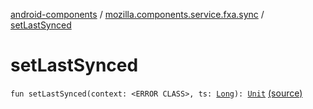 [android-components](../index.md) / [mozilla.components.service.fxa.sync](index.md) / [setLastSynced](./set-last-synced.md)

# setLastSynced

`fun setLastSynced(context: <ERROR CLASS>, ts: `[`Long`](https://kotlinlang.org/api/latest/jvm/stdlib/kotlin/-long/index.html)`): `[`Unit`](https://kotlinlang.org/api/latest/jvm/stdlib/kotlin/-unit/index.html) [(source)](https://github.com/mozilla-mobile/android-components/blob/master/components/service/firefox-accounts/src/main/java/mozilla/components/service/fxa/sync/WorkManagerSyncManager.kt#L315)